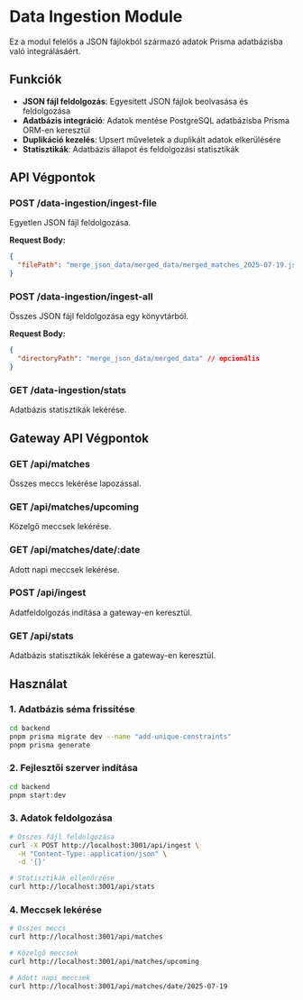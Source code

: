 # Data Ingestion Module

Ez a modul felelős a JSON fájlokból származó adatok Prisma adatbázisba való integrálásáért.

## Funkciók

- **JSON fájl feldolgozás**: Egyesített JSON fájlok beolvasása és feldolgozása
- **Adatbázis integráció**: Adatok mentése PostgreSQL adatbázisba Prisma ORM-en keresztül
- **Duplikáció kezelés**: Upsert műveletek a duplikált adatok elkerülésére
- **Statisztikák**: Adatbázis állapot és feldolgozási statisztikák

## API Végpontok

### POST /data-ingestion/ingest-file
Egyetlen JSON fájl feldolgozása.

**Request Body:**
```json
{
  "filePath": "merge_json_data/merged_data/merged_matches_2025-07-19.json"
}
```

### POST /data-ingestion/ingest-all
Összes JSON fájl feldolgozása egy könyvtárból.

**Request Body:**
```json
{
  "directoryPath": "merge_json_data/merged_data" // opcionális
}
```

### GET /data-ingestion/stats
Adatbázis statisztikák lekérése.

## Gateway API Végpontok

### GET /api/matches
Összes meccs lekérése lapozással.

### GET /api/matches/upcoming
Közelgő meccsek lekérése.

### GET /api/matches/date/:date
Adott napi meccsek lekérése.

### POST /api/ingest
Adatfeldolgozás indítása a gateway-en keresztül.

### GET /api/stats
Adatbázis statisztikák lekérése a gateway-en keresztül.

## Használat

### 1. Adatbázis séma frissítése
```bash
cd backend
pnpm prisma migrate dev --name "add-unique-constraints"
pnpm prisma generate
```

### 2. Fejlesztői szerver indítása
```bash
cd backend
pnpm start:dev
```

### 3. Adatok feldolgozása
```bash
# Összes fájl feldolgozása
curl -X POST http://localhost:3001/api/ingest \
  -H "Content-Type: application/json" \
  -d '{}'

# Statisztikák ellenőrzése
curl http://localhost:3001/api/stats
```

### 4. Meccsek lekérése
```bash
# Összes meccs
curl http://localhost:3001/api/matches

# Közelgő meccsek
curl http://localhost:3001/api/matches/upcoming

# Adott napi meccsek
curl http://localhost:3001/api/matches/date/2025-07-19
```